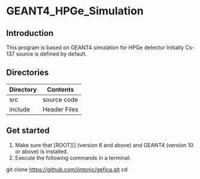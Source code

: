 # GEANT4_HPGe_Simulation

## Introduction
This program is based on GEANT4 simulation for HPGe detector
Initially Cs-137 source is defined by default.

## Directories


Directory | Contents
----------|-----------
src       | source code
include   | Header Files


## Get started

1. Make sure that [ROOT][] (version 6 and above) and GEANT4 (version 10 or above) is installed.
2. Execute the following commands in a terminal:

git clone https://github.com/jintonic/gefica.git
cd 
